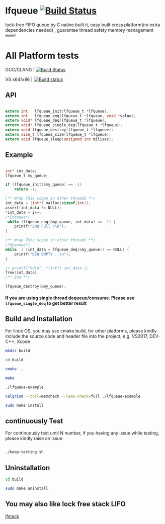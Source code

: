 # lfqueue [![Build Status](https://travis-ci.org/Taymindis/lfqueue.svg?branch=master)](https://travis-ci.org/Taymindis/lfqueue)

lock-free FIFO queue by C native built it, easy built cross platform(no extra dependencies needed) , guarantee thread safety memory management ever!


# All Platform tests

GCC/CLANG | [![Build Status](https://travis-ci.org/Taymindis/lfqueue.svg?branch=master)](https://travis-ci.org/Taymindis/lfqueue)

VS x64/x86 | [![Build status](https://ci.appveyor.com/api/projects/status/7srsrdgj7f524sam?svg=true)](https://ci.appveyor.com/project/Taymindis/lfqueue)


## API 
```c

extern int   lfqueue_init(lfqueue_t *lfqueue);
extern int   lfqueue_enq(lfqueue_t *lfqueue, void *value);
extern void* lfqueue_deq(lfqueue_t *lfqueue);
extern void* lfqueue_single_deq(lfqueue_t *lfqueue);
extern void lfqueue_destroy(lfqueue_t *lfqueue);
extern size_t lfqueue_size(lfqueue_t *lfqueue);
extern void lfqueue_sleep(unsigned int milisec);

```


## Example

```c

int* int_data;
lfqueue_t my_queue;

if (lfqueue_init(&my_queue) == -1)
	return -1;

/** Wrap This scope in other threads **/
int_data = (int*) malloc(sizeof(int));
assert(int_data != NULL);
*int_data = i++;
/*Enqueue*/
 while (lfqueue_enq(&my_queue, int_data) == -1) {
    printf("ENQ Full ?\n");
}

/** Wrap This scope in other threads **/
/*Dequeue*/
while  ( (int_data = lfqueue_deq(&my_queue)) == NULL) {
    printf("DEQ EMPTY ..\n");
}

// printf("%d\n", *(int*) int_data );
free(int_data);
/** End **/

lfqueue_destroy(&my_queue);

```


#### If you are using single thread dequeue/consume. Please use `lfqueue_single_deq` to get better result


## Build and Installation

For linux OS, you may use cmake build, for other platforms, please kindly include the source code and header file into the project, e.g. VS2017, DEV-C++, Xcode

```bash
mkdir build

cd build

cmake ..

make

./lfqueue-example

valgrind --tool=memcheck --leak-check=full ./lfqueue-example

sudo make install


```

## continuously Test 

For continuously test until N number, if you having any issue while testing, please kindly raise an issue

```bash

./keep-testing.sh

```


## Uninstallation

```bash
cd build

sudo make uninstall

```


## You may also like lock free stack LIFO

[lfstack](https://github.com/Taymindis/lfstack)